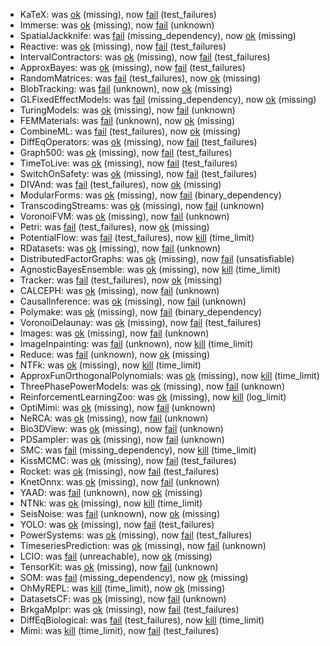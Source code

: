- KaTeX: was [ok](https://github.com/maleadt/retrocap_report/blob/master//KaTeX.reference.log) (missing), now [fail](https://github.com/maleadt/retrocap_report/blob/master//KaTeX.comparison.log) (test_failures)
- Immerse: was [ok](https://github.com/maleadt/retrocap_report/blob/master//Immerse.reference.log) (missing), now [fail](https://github.com/maleadt/retrocap_report/blob/master//Immerse.comparison.log) (unknown)
- SpatialJackknife: was [fail](https://github.com/maleadt/retrocap_report/blob/master//SpatialJackknife.reference.log) (missing_dependency), now [ok](https://github.com/maleadt/retrocap_report/blob/master//SpatialJackknife.comparison.log) (missing)
- Reactive: was [ok](https://github.com/maleadt/retrocap_report/blob/master//Reactive.reference.log) (missing), now [fail](https://github.com/maleadt/retrocap_report/blob/master//Reactive.comparison.log) (test_failures)
- IntervalContractors: was [ok](https://github.com/maleadt/retrocap_report/blob/master//IntervalContractors.reference.log) (missing), now [fail](https://github.com/maleadt/retrocap_report/blob/master//IntervalContractors.comparison.log) (test_failures)
- ApproxBayes: was [ok](https://github.com/maleadt/retrocap_report/blob/master//ApproxBayes.reference.log) (missing), now [fail](https://github.com/maleadt/retrocap_report/blob/master//ApproxBayes.comparison.log) (test_failures)
- RandomMatrices: was [fail](https://github.com/maleadt/retrocap_report/blob/master//RandomMatrices.reference.log) (test_failures), now [ok](https://github.com/maleadt/retrocap_report/blob/master//RandomMatrices.comparison.log) (missing)
- BlobTracking: was [fail](https://github.com/maleadt/retrocap_report/blob/master//BlobTracking.reference.log) (unknown), now [ok](https://github.com/maleadt/retrocap_report/blob/master//BlobTracking.comparison.log) (missing)
- GLFixedEffectModels: was [fail](https://github.com/maleadt/retrocap_report/blob/master//GLFixedEffectModels.reference.log) (missing_dependency), now [ok](https://github.com/maleadt/retrocap_report/blob/master//GLFixedEffectModels.comparison.log) (missing)
- TuringModels: was [ok](https://github.com/maleadt/retrocap_report/blob/master//TuringModels.reference.log) (missing), now [fail](https://github.com/maleadt/retrocap_report/blob/master//TuringModels.comparison.log) (unknown)
- FEMMaterials: was [fail](https://github.com/maleadt/retrocap_report/blob/master//FEMMaterials.reference.log) (unknown), now [ok](https://github.com/maleadt/retrocap_report/blob/master//FEMMaterials.comparison.log) (missing)
- CombineML: was [fail](https://github.com/maleadt/retrocap_report/blob/master//CombineML.reference.log) (test_failures), now [ok](https://github.com/maleadt/retrocap_report/blob/master//CombineML.comparison.log) (missing)
- DiffEqOperators: was [ok](https://github.com/maleadt/retrocap_report/blob/master//DiffEqOperators.reference.log) (missing), now [fail](https://github.com/maleadt/retrocap_report/blob/master//DiffEqOperators.comparison.log) (test_failures)
- Graph500: was [ok](https://github.com/maleadt/retrocap_report/blob/master//Graph500.reference.log) (missing), now [fail](https://github.com/maleadt/retrocap_report/blob/master//Graph500.comparison.log) (test_failures)
- TimeToLive: was [ok](https://github.com/maleadt/retrocap_report/blob/master//TimeToLive.reference.log) (missing), now [fail](https://github.com/maleadt/retrocap_report/blob/master//TimeToLive.comparison.log) (test_failures)
- SwitchOnSafety: was [ok](https://github.com/maleadt/retrocap_report/blob/master//SwitchOnSafety.reference.log) (missing), now [fail](https://github.com/maleadt/retrocap_report/blob/master//SwitchOnSafety.comparison.log) (test_failures)
- DIVAnd: was [fail](https://github.com/maleadt/retrocap_report/blob/master//DIVAnd.reference.log) (test_failures), now [ok](https://github.com/maleadt/retrocap_report/blob/master//DIVAnd.comparison.log) (missing)
- ModularForms: was [ok](https://github.com/maleadt/retrocap_report/blob/master//ModularForms.reference.log) (missing), now [fail](https://github.com/maleadt/retrocap_report/blob/master//ModularForms.comparison.log) (binary_dependency)
- TranscodingStreams: was [ok](https://github.com/maleadt/retrocap_report/blob/master//TranscodingStreams.reference.log) (missing), now [fail](https://github.com/maleadt/retrocap_report/blob/master//TranscodingStreams.comparison.log) (unknown)
- VoronoiFVM: was [ok](https://github.com/maleadt/retrocap_report/blob/master//VoronoiFVM.reference.log) (missing), now [fail](https://github.com/maleadt/retrocap_report/blob/master//VoronoiFVM.comparison.log) (unknown)
- Petri: was [fail](https://github.com/maleadt/retrocap_report/blob/master//Petri.reference.log) (test_failures), now [ok](https://github.com/maleadt/retrocap_report/blob/master//Petri.comparison.log) (missing)
- PotentialFlow: was [fail](https://github.com/maleadt/retrocap_report/blob/master//PotentialFlow.reference.log) (test_failures), now [kill](https://github.com/maleadt/retrocap_report/blob/master//PotentialFlow.comparison.log) (time_limit)
- RDatasets: was [ok](https://github.com/maleadt/retrocap_report/blob/master//RDatasets.reference.log) (missing), now [fail](https://github.com/maleadt/retrocap_report/blob/master//RDatasets.comparison.log) (unknown)
- DistributedFactorGraphs: was [ok](https://github.com/maleadt/retrocap_report/blob/master//DistributedFactorGraphs.reference.log) (missing), now [fail](https://github.com/maleadt/retrocap_report/blob/master//DistributedFactorGraphs.comparison.log) (unsatisfiable)
- AgnosticBayesEnsemble: was [ok](https://github.com/maleadt/retrocap_report/blob/master//AgnosticBayesEnsemble.reference.log) (missing), now [kill](https://github.com/maleadt/retrocap_report/blob/master//AgnosticBayesEnsemble.comparison.log) (time_limit)
- Tracker: was [fail](https://github.com/maleadt/retrocap_report/blob/master//Tracker.reference.log) (test_failures), now [ok](https://github.com/maleadt/retrocap_report/blob/master//Tracker.comparison.log) (missing)
- CALCEPH: was [ok](https://github.com/maleadt/retrocap_report/blob/master//CALCEPH.reference.log) (missing), now [fail](https://github.com/maleadt/retrocap_report/blob/master//CALCEPH.comparison.log) (unknown)
- CausalInference: was [ok](https://github.com/maleadt/retrocap_report/blob/master//CausalInference.reference.log) (missing), now [fail](https://github.com/maleadt/retrocap_report/blob/master//CausalInference.comparison.log) (unknown)
- Polymake: was [ok](https://github.com/maleadt/retrocap_report/blob/master//Polymake.reference.log) (missing), now [fail](https://github.com/maleadt/retrocap_report/blob/master//Polymake.comparison.log) (binary_dependency)
- VoronoiDelaunay: was [ok](https://github.com/maleadt/retrocap_report/blob/master//VoronoiDelaunay.reference.log) (missing), now [fail](https://github.com/maleadt/retrocap_report/blob/master//VoronoiDelaunay.comparison.log) (test_failures)
- Images: was [ok](https://github.com/maleadt/retrocap_report/blob/master//Images.reference.log) (missing), now [fail](https://github.com/maleadt/retrocap_report/blob/master//Images.comparison.log) (unknown)
- ImageInpainting: was [fail](https://github.com/maleadt/retrocap_report/blob/master//ImageInpainting.reference.log) (unknown), now [kill](https://github.com/maleadt/retrocap_report/blob/master//ImageInpainting.comparison.log) (time_limit)
- Reduce: was [fail](https://github.com/maleadt/retrocap_report/blob/master//Reduce.reference.log) (unknown), now [ok](https://github.com/maleadt/retrocap_report/blob/master//Reduce.comparison.log) (missing)
- NTFk: was [ok](https://github.com/maleadt/retrocap_report/blob/master//NTFk.reference.log) (missing), now [kill](https://github.com/maleadt/retrocap_report/blob/master//NTFk.comparison.log) (time_limit)
- ApproxFunOrthogonalPolynomials: was [ok](https://github.com/maleadt/retrocap_report/blob/master//ApproxFunOrthogonalPolynomials.reference.log) (missing), now [kill](https://github.com/maleadt/retrocap_report/blob/master//ApproxFunOrthogonalPolynomials.comparison.log) (time_limit)
- ThreePhasePowerModels: was [ok](https://github.com/maleadt/retrocap_report/blob/master//ThreePhasePowerModels.reference.log) (missing), now [fail](https://github.com/maleadt/retrocap_report/blob/master//ThreePhasePowerModels.comparison.log) (unknown)
- ReinforcementLearningZoo: was [ok](https://github.com/maleadt/retrocap_report/blob/master//ReinforcementLearningZoo.reference.log) (missing), now [kill](https://github.com/maleadt/retrocap_report/blob/master//ReinforcementLearningZoo.comparison.log) (log_limit)
- OptiMimi: was [ok](https://github.com/maleadt/retrocap_report/blob/master//OptiMimi.reference.log) (missing), now [fail](https://github.com/maleadt/retrocap_report/blob/master//OptiMimi.comparison.log) (unknown)
- NeRCA: was [ok](https://github.com/maleadt/retrocap_report/blob/master//NeRCA.reference.log) (missing), now [fail](https://github.com/maleadt/retrocap_report/blob/master//NeRCA.comparison.log) (unknown)
- Bio3DView: was [ok](https://github.com/maleadt/retrocap_report/blob/master//Bio3DView.reference.log) (missing), now [fail](https://github.com/maleadt/retrocap_report/blob/master//Bio3DView.comparison.log) (unknown)
- PDSampler: was [ok](https://github.com/maleadt/retrocap_report/blob/master//PDSampler.reference.log) (missing), now [fail](https://github.com/maleadt/retrocap_report/blob/master//PDSampler.comparison.log) (unknown)
- SMC: was [fail](https://github.com/maleadt/retrocap_report/blob/master//SMC.reference.log) (missing_dependency), now [kill](https://github.com/maleadt/retrocap_report/blob/master//SMC.comparison.log) (time_limit)
- KissMCMC: was [ok](https://github.com/maleadt/retrocap_report/blob/master//KissMCMC.reference.log) (missing), now [fail](https://github.com/maleadt/retrocap_report/blob/master//KissMCMC.comparison.log) (test_failures)
- Rocket: was [ok](https://github.com/maleadt/retrocap_report/blob/master//Rocket.reference.log) (missing), now [fail](https://github.com/maleadt/retrocap_report/blob/master//Rocket.comparison.log) (test_failures)
- KnetOnnx: was [ok](https://github.com/maleadt/retrocap_report/blob/master//KnetOnnx.reference.log) (missing), now [fail](https://github.com/maleadt/retrocap_report/blob/master//KnetOnnx.comparison.log) (unknown)
- YAAD: was [fail](https://github.com/maleadt/retrocap_report/blob/master//YAAD.reference.log) (unknown), now [ok](https://github.com/maleadt/retrocap_report/blob/master//YAAD.comparison.log) (missing)
- NTNk: was [ok](https://github.com/maleadt/retrocap_report/blob/master//NTNk.reference.log) (missing), now [kill](https://github.com/maleadt/retrocap_report/blob/master//NTNk.comparison.log) (time_limit)
- SeisNoise: was [fail](https://github.com/maleadt/retrocap_report/blob/master//SeisNoise.reference.log) (unknown), now [ok](https://github.com/maleadt/retrocap_report/blob/master//SeisNoise.comparison.log) (missing)
- YOLO: was [ok](https://github.com/maleadt/retrocap_report/blob/master//YOLO.reference.log) (missing), now [fail](https://github.com/maleadt/retrocap_report/blob/master//YOLO.comparison.log) (test_failures)
- PowerSystems: was [ok](https://github.com/maleadt/retrocap_report/blob/master//PowerSystems.reference.log) (missing), now [fail](https://github.com/maleadt/retrocap_report/blob/master//PowerSystems.comparison.log) (test_failures)
- TimeseriesPrediction: was [ok](https://github.com/maleadt/retrocap_report/blob/master//TimeseriesPrediction.reference.log) (missing), now [fail](https://github.com/maleadt/retrocap_report/blob/master//TimeseriesPrediction.comparison.log) (unknown)
- LCIO: was [fail](https://github.com/maleadt/retrocap_report/blob/master//LCIO.reference.log) (unreachable), now [ok](https://github.com/maleadt/retrocap_report/blob/master//LCIO.comparison.log) (missing)
- TensorKit: was [ok](https://github.com/maleadt/retrocap_report/blob/master//TensorKit.reference.log) (missing), now [fail](https://github.com/maleadt/retrocap_report/blob/master//TensorKit.comparison.log) (unknown)
- SOM: was [fail](https://github.com/maleadt/retrocap_report/blob/master//SOM.reference.log) (missing_dependency), now [ok](https://github.com/maleadt/retrocap_report/blob/master//SOM.comparison.log) (missing)
- OhMyREPL: was [kill](https://github.com/maleadt/retrocap_report/blob/master//OhMyREPL.reference.log) (time_limit), now [ok](https://github.com/maleadt/retrocap_report/blob/master//OhMyREPL.comparison.log) (missing)
- DatasetsCF: was [ok](https://github.com/maleadt/retrocap_report/blob/master//DatasetsCF.reference.log) (missing), now [fail](https://github.com/maleadt/retrocap_report/blob/master//DatasetsCF.comparison.log) (unknown)
- BrkgaMpIpr: was [ok](https://github.com/maleadt/retrocap_report/blob/master//BrkgaMpIpr.reference.log) (missing), now [fail](https://github.com/maleadt/retrocap_report/blob/master//BrkgaMpIpr.comparison.log) (test_failures)
- DiffEqBiological: was [fail](https://github.com/maleadt/retrocap_report/blob/master//DiffEqBiological.reference.log) (test_failures), now [kill](https://github.com/maleadt/retrocap_report/blob/master//DiffEqBiological.comparison.log) (time_limit)
- Mimi: was [kill](https://github.com/maleadt/retrocap_report/blob/master//Mimi.reference.log) (time_limit), now [fail](https://github.com/maleadt/retrocap_report/blob/master//Mimi.comparison.log) (test_failures)
